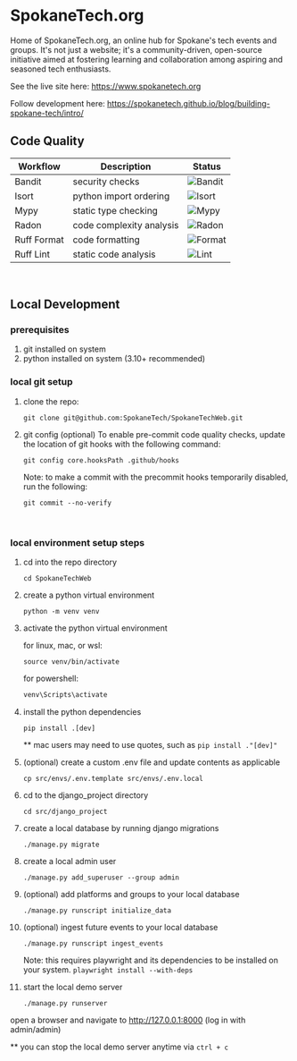 # SpokaneTech.org
Home of SpokaneTech.org, an online hub for Spokane's tech events and groups. It's not just a website; it's a community-driven, open-source initiative aimed at fostering learning and collaboration among aspiring and seasoned tech enthusiasts.


See the live site here:
https://www.spokanetech.org

Follow development here:
https://spokanetech.github.io/blog/building-spokane-tech/intro/
<br/>

## Code Quality
| Workflow | Description             | Status                                                                       |
|----------|-------------------------|------------------------------------------------------------------------------|
|Bandit|security checks|![Bandit](https://github.com/SpokaneTech/SpokaneTechWeb/actions/workflows/bandit.yaml/badge.svg)|
|Isort|python import ordering|![Isort](https://github.com/SpokaneTech/SpokaneTechWeb/actions/workflows/isort.yaml/badge.svg)|
|Mypy|static type checking|![Mypy](https://github.com/SpokaneTech/SpokaneTechWeb/actions/workflows/mypy.yaml/badge.svg)|
|Radon|code complexity analysis|![Radon](https://github.com/SpokaneTech/SpokaneTechWeb/actions/workflows/radon.yaml/badge.svg)|
|Ruff Format|code formatting|![Format](https://github.com/SpokaneTech/SpokaneTechWeb/actions/workflows/ruff_lint.yaml/badge.svg)|
|Ruff Lint|static code analysis|![Lint](https://github.com/SpokaneTech/SpokaneTechWeb/actions/workflows/ruff_lint.yaml/badge.svg)|


<br/>

## Local Development

### prerequisites
1. git installed on system
2. python installed on system (3.10+ recommended)


### local git setup
1. clone the repo:

    ```
    git clone git@github.com:SpokaneTech/SpokaneTechWeb.git
    ```

2. git config (optional)
To enable pre-commit code quality checks, update the location of git hooks with the following command:

    ```shell
    git config core.hooksPath .github/hooks
    ```

    Note: to make a commit with the precommit hooks temporarily disabled, run the following:

    ```
    git commit --no-verify
    ```

<br/>


### local environment setup steps

1. cd into the repo directory
    ```
    cd SpokaneTechWeb
    ```

2. create a python virtual environment
    ```
    python -m venv venv
    ```

3. activate the python virtual environment
    
    for linux, mac, or wsl:
    ```
    source venv/bin/activate
    ```
    for powershell:

    ```powershell
    venv\Scripts\activate
    ```

4. install the python dependencies
    ```
    pip install .[dev]
    ```
     ** mac users may need to use quotes, such as ```pip install ."[dev]"```

5. (optional) create a custom .env file and update contents as applicable
    ```
    cp src/envs/.env.template src/envs/.env.local
    ```

6. cd to the django_project directory
    ```
    cd src/django_project
    ```

7. create a local database by running django migrations
    ```
    ./manage.py migrate
    ```

8. create a local admin user
    ```
    ./manage.py add_superuser --group admin
    ```

9. (optional) add platforms and groups to your local database
    ```
    ./manage.py runscript initialize_data
    ```

10. (optional) ingest future events to your local database
    ```
    ./manage.py runscript ingest_events
    ```
    Note: this requires playwright and its dependencies to be installed on your system. 
    ```playwright install --with-deps```

11. start the local demo server
    ```
    ./manage.py runserver
    ```

open a browser and navigate to http://127.0.0.1:8000 (log in with admin/admin)

** you can stop the local demo server anytime via ```ctrl + c ```
